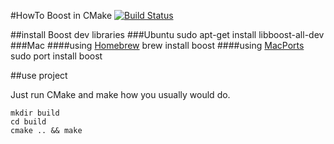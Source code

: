 #HowTo Boost in CMake
[![Build Status](https://travis-ci.org/damaex/boost-cmake.svg?branch=master)](https://travis-ci.org/damaex/boost-cmake)

##install Boost dev libraries
###Ubuntu
    sudo apt-get install libboost-all-dev
###Mac
####using [Homebrew](http://brew.sh/index_de.html "Howto install Homebrew")
    brew install boost
####using [MacPorts](https://www.macports.org/install.php "Howto install MacPorts")
    sudo port install boost
    
##use project

Just run CMake and make how you usually would do.

    mkdir build
    cd build
    cmake .. && make